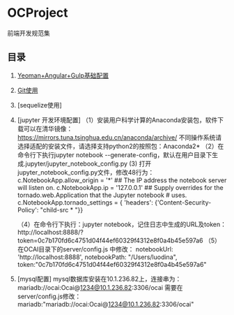 # OCProject
前端开发规范集

## 目录
1. [Yeoman+Angular+Gulp基础配置](https://github.com/lishan/OCProject/tree/master/Basic)
2. [Git使用](https://github.com/lishan/OCProject/tree/master/Git)
3. [sequelize使用]
4. [jupyter 开发环境配置]
    （1）安装用户科学计算的Anaconda安装包，软件下载可以在清华镜像： https://mirrors.tuna.tsinghua.edu.cn/anaconda/archive/
        不同操作系统请选择适配的安装文件，请选择支持python2的按照包：Anaconda2*
    （2）在命令行下执行jupyter notebook  --generate-config，默认在用户目录下生成.jupyter/jupyter_notebook_config.py
     (3) 打开jupyter_notebook_config.py文件，修改48行为：c.NotebookApp.allow_origin = '*'
        ## The IP address the notebook server will listen on.
        c.NotebookApp.ip = '127.0.0.1'
        ## Supply overrides for the tornado.web.Application that the Jupyter notebook
        #  uses.
        c.NotebookApp.tornado_settings = { 'headers': {'Content-Security-Policy': "child-src * "}}
        
    （4）在命令行下执行：jupyter notebook，记住日志中生成的URL及token：http://localhost:8888/?token=0c7b170fd6c4751d04f44ef60329f4312e8f0a4b45e597a6
    （5）在OCAI目录下的server/config.js 中修改：
              notebookUrl: 'http://localhost:8888',
              notebookPath: "/Users/luodina",
              token:"0c7b170fd6c4751d04f44ef60329f4312e8f0a4b45e597a6"
5.  [mysql配置]
     mysql数据库安装在10.1.236.82上，连接串为：mariadb://ocai:Ocai@1234@10.1.236.82:3306/ocai
     需要在server/config.js修改：mariadb:"mariadb://ocai:Ocai@1234@10.1.236.82:3306/ocai"